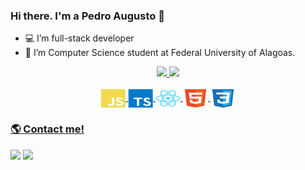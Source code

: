 ### Hi there. I'm a Pedro Augusto 👋

- 💻 I’m full-stack developer
- 📖 I’m Computer Science student at Federal University of Alagoas.

<div align="center">
  <a href="https://github.com/PedroAugustoACT">
  <img height="180em" src="https://github-readme-stats.vercel.app/api/top-langs/?username=PedroAugustoACT&layout=compact&langs_count=7&theme=algolia"/>
  <img height="180em" src="https://github-readme-stats.vercel.app/api?username=PedroAugustoACT&show_icons=true&theme=algolia&include_all_commits=true&count_private=true"/>
</div>

<div align="center" style="display: inline_block "><br>
  <img align="center" alt="Pedro-Js" height="30" width="40" src="https://raw.githubusercontent.com/devicons/devicon/master/icons/javascript/javascript-plain.svg">
  <img align="center" alt="Pedro-Ts" height="30" width="40" src="https://raw.githubusercontent.com/devicons/devicon/master/icons/typescript/typescript-plain.svg">
  <img align="center" alt="Pedro-React" height="30" width="40" src="https://raw.githubusercontent.com/devicons/devicon/master/icons/react/react-original.svg">
  <img align="center" alt="Pedro-HTML" height="30" width="40" src="https://raw.githubusercontent.com/devicons/devicon/master/icons/html5/html5-original.svg">
  <img align="center" alt="Pedro-CSS" height="30" width="40" src="https://raw.githubusercontent.com/devicons/devicon/master/icons/css3/css3-original.svg">
</div>

### 🌎 Contact me!

<div> 


  <a href = "mailto:pedro.augusto.dr11@gmail.com"><img src="https://img.shields.io/badge/-Gmail-%23333?style=for-the-badge&logo=gmail&logoColor=white" target="_blank"></a>
  <a href="https://www.linkedin.com/in/pedro-augusto-act" target="_blank"><img src="https://img.shields.io/badge/-LinkedIn-%230077B5?style=for-the-badge&logo=linkedin&logoColor=white" target="_blank"></a>

